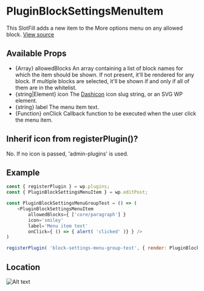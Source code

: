 # PluginBlockSettingsMenuItem
This SlotFill adds a new item to the More options menu on any allowed block.
[View source](https://github.com/WordPress/gutenberg/blob/master/packages/edit-post/src/components/block-settings-menu/plugin-block-settings-menu-item.js)


## Available Props
 * {Array} allowedBlocks An array containing a list of block names for which the item should be shown. If not present, it'll be rendered for any block. If multiple blocks are selected, it'll be shown if and only if all of them are in the whitelist.
 * {string|Element} icon The [Dashicon](https://developer.wordpress.org/resource/dashicons/) icon slug string, or an SVG WP element.
 * {string} label The menu item text.
 * {Function} onClick Callback function to be executed when the user click the menu item.

 ## Inherif icon from registerPlugin()?
No. If no icon is passed, 'admin-plugins' is used.

## Example
```js
const { registerPlugin } = wp.plugins;
const { PluginBlockSettingsMenuItem } = wp.editPost;

const PluginBlockSettingsMenuGroupTest = () => (
	<PluginBlockSettingsMenuItem
		allowedBlocks={ ['core/paragraph'] }
		icon='smiley'
		label='Menu item text'
		onClick={ () => { alert( 'clicked' )} } />
)

registerPlugin( 'block-settings-menu-group-test', { render: PluginBlockSettingsMenuGroupTest } );
```
## Location

![Alt text](https://github.com/10up/slotfill-and-filter-demos/tree/master/assets/images/plugin-block-settings-menu-item-screenshot.png?raw=true "PluginBlockSettingsMenuItem Location")